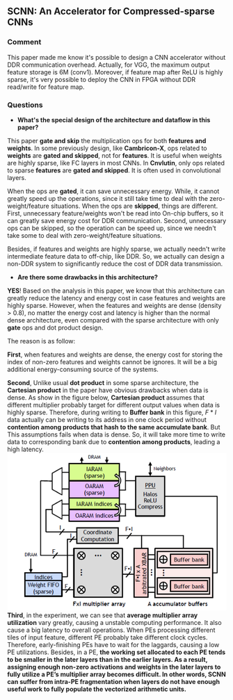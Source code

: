 ## SCNN: An Accelerator for Compressed-sparse CNNs

### Comment

This paper made me know it's possible to design a CNN accelerator without DDR communication overhead. Actually, for VGG, the maximum output feature storage is 6M (conv1). Moreover, if feature map after ReLU is highly sparse, it's very possible to deploy the CNN in FPGA without DDR read/write for feature map.

### Questions

- **What's the special design of the architecture and dataflow in this paper?**

This paper **gate and skip** the multiplication ops for both **features and weights**. In some previously design, like **Cambricon-X**, ops related to **weights** are **gated and skipped**, not for **features**. It is useful when weights are highly sparse, like FC layers in most CNNs. In **Cnvlutin**, only ops related to sparse **features** are **gated and skipped**. It is often used in convolutional layers.

When the ops are **gated**, it can save unnecessary energy. While, it cannot greatly speed up the operations, since it still take time to deal with the zero-weight/feature situations. When the ops are **skipped**, things are different. First, unnecessary feature/weights won't be read into On-chip buffers, so it can greatly save energy cost for DDR communication. Second, unnecessary ops can be skipped, so the operation can be speed up, since we needn't take some to deal with zero-weight/feature situations.

Besides, if features and weights are highly sparse, we actually needn't write intermediate feature data to off-chip, like DDR. So, we actually can design a non-DDR system to significantly reduce the cost of DDR data transmission.

- **Are there some drawbacks in this architecture?**

**YES**! Based on the analysis in this paper, we know that this architecture can greatly reduce the latency and energy cost in case features and weights are highly sparse. However, when the features and weights are dense (density > 0.8), no matter the energy cost and latency is higher than the normal dense architecture, even compared with the sparse architecture with only **gate** ops and dot product design. 

The reason is as follow:

**First**, when features and weights are dense, the energy cost for storing the index of non-zero features and weights cannot be ignores. It will be a big additional energy-consuming source of the systems.

**Second**, Unlike usual **dot product** in some sparse architecture, the **Cartesian product** in the paper have obvious drawbacks when data is dense. As show in the figure below, **Cartesian product** assumes that different multiplier probably target for different output values when data is highly sparse. Therefore, during writing to **Buffer bank** in this figure, $F*I$ data actually can be writing to its address in one clock period without **contention among products that hash to the same accumulate bank**. But This assumptions fails when data is dense. So, it will take more time to write data to corresponding bank due to **contention among products**, leading a high latency. 
![Cartesian Product](../../incFig/paperReading/2017-ISCA-SCNN-CartesianArchitecture.png)
**Third**, in the experiment, we can see that **average multiplier array utilization** vary greatly, causing a unstable computing performance. It also cause a big latency to overall operations. When PEs processing different tiles of input feature, different PE probably take different clock cycles. Therefore, early-finishing PEs have to wait for the laggards, causing a low PE utilizations. Besides, in a PE, **the working set allocated to each PE tends to be smaller in the later layers than in the earlier layers. As a result, assigning enough non-zero activations and weights in the later layers to fully utilize a PE’s multiplier array becomes difficult. In other words, SCNN can suffer from intra-PE fragmentation when layers do not have enough useful work to fully populate the vectorized arithmetic units.** 